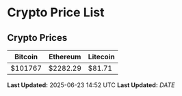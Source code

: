 # Crypto Price List

## Crypto Prices
| Bitcoin | Ethereum | Litecoin |
| ------- | -------- | -------- |
| $101767 | $2282.29 | $81.71 |
**Last Updated:** 2025-06-23 14:52 UTC
**Last Updated:** $DATE$
